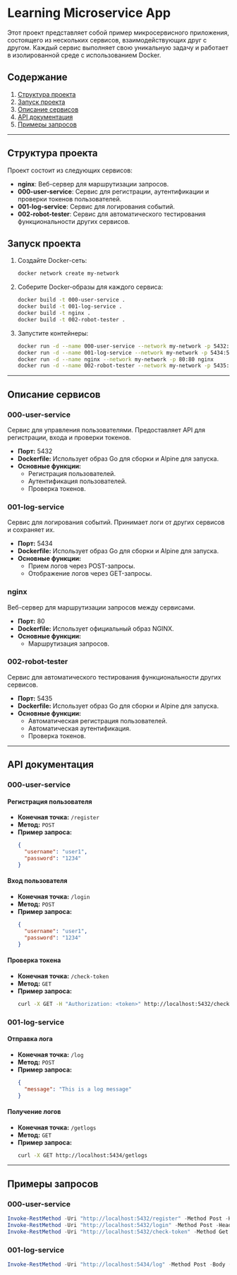 # Learning Microservice App

Этот проект представляет собой пример микросервисного приложения, состоящего из нескольких сервисов, взаимодействующих друг с другом. Каждый сервис выполняет свою уникальную задачу и работает в изолированной среде с использованием Docker.

## Содержание
1. [Структура проекта](#структура-проекта)
2. [Запуск проекта](#запуск-проекта)
3. [Описание сервисов](#описание-сервисов)
4. [API документация](#api-документация)
5. [Примеры запросов](#примеры-запросов)

---

## Структура проекта

Проект состоит из следующих сервисов:
- **nginx**: Веб-сервер для маршрутизации запросов.
- **000-user-service**: Сервис для регистрации, аутентификации и проверки токенов пользователей.
- **001-log-service**: Сервис для логирования событий.
- **002-robot-tester**: Сервис для автоматического тестирования функциональности других сервисов.


## Запуск проекта

1. Создайте Docker-сеть:
   ```bash
   docker network create my-network
   ```

2. Соберите Docker-образы для каждого сервиса:
   ```bash
   docker build -t 000-user-service .
   docker build -t 001-log-service .
   docker build -t nginx .
   docker build -t 002-robot-tester .
   ```

3. Запустите контейнеры:
   ```bash
   docker run -d --name 000-user-service --network my-network -p 5432:5432 000-user-service
   docker run -d --name 001-log-service --network my-network -p 5434:5434 001-log-service
   docker run -d --name nginx --network my-network -p 80:80 nginx
   docker run -d --name 002-robot-tester --network my-network -p 5435:5435 002-robot-tester
   ```

---

## Описание сервисов

### 000-user-service
Сервис для управления пользователями. Предоставляет API для регистрации, входа и проверки токенов.

- **Порт:** 5432
- **Dockerfile:** Использует образ Go для сборки и Alpine для запуска.
- **Основные функции:**
  - Регистрация пользователей.
  - Аутентификация пользователей.
  - Проверка токенов.

### 001-log-service
Сервис для логирования событий. Принимает логи от других сервисов и сохраняет их.

- **Порт:** 5434
- **Dockerfile:** Использует образ Go для сборки и Alpine для запуска.
- **Основные функции:**
  - Прием логов через POST-запросы.
  - Отображение логов через GET-запросы.

### nginx
Веб-сервер для маршрутизации запросов между сервисами.

- **Порт:** 80
- **Dockerfile:** Использует официальный образ NGINX.
- **Основные функции:**
  - Маршрутизация запросов.

### 002-robot-tester
Сервис для автоматического тестирования функциональности других сервисов.

- **Порт:** 5435
- **Dockerfile:** Использует образ Go для сборки и Alpine для запуска.
- **Основные функции:**
  - Автоматическая регистрация пользователей.
  - Автоматическая аутентификация.
  - Проверка токенов.

---

## API документация

### 000-user-service

#### Регистрация пользователя
- **Конечная точка:** `/register`
- **Метод:** `POST`
- **Пример запроса:**
  ```json
  {
    "username": "user1",
    "password": "1234"
  }
  ```

#### Вход пользователя
- **Конечная точка:** `/login`
- **Метод:** `POST`
- **Пример запроса:**
  ```json
  {
    "username": "user1",
    "password": "1234"
  }
  ```

#### Проверка токена
- **Конечная точка:** `/check-token`
- **Метод:** `GET`
- **Пример запроса:**
  ```bash
  curl -X GET -H "Authorization: <token>" http://localhost:5432/check-token
  ```

### 001-log-service

#### Отправка лога
- **Конечная точка:** `/log`
- **Метод:** `POST`
- **Пример запроса:**
  ```json
  {
    "message": "This is a log message"
  }
  ```

#### Получение логов
- **Конечная точка:** `/getlogs`
- **Метод:** `GET`
- **Пример запроса:**
  ```bash
  curl -X GET http://localhost:5434/getlogs
  ```

---

## Примеры запросов

### 000-user-service
```powershell
Invoke-RestMethod -Uri "http://localhost:5432/register" -Method Post -Headers @{"Content-Type"="application/json"} -Body '{"username":"user1","password":"1234"}'
Invoke-RestMethod -Uri "http://localhost:5432/login" -Method Post -Headers @{"Content-Type"="application/json"} -Body '{"username":"user1","password":"1234"}'
Invoke-RestMethod -Uri "http://localhost:5432/check-token" -Method Get -Headers @{"Authorization"="<token>"}
```

### 001-log-service
```powershell
Invoke-RestMethod -Uri "http://localhost:5434/log" -Method Post -Body (@{message = "This is a log message from PowerShell"} | ConvertTo-Json) -ContentType "application/json"
```
